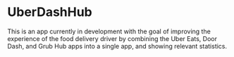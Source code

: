 # UberDashHub
This is an app currently in development with the goal of improving the experience of the food delivery driver by combining the Uber Eats, Door Dash, and Grub Hub apps into a single app, and showing relevant statistics.
